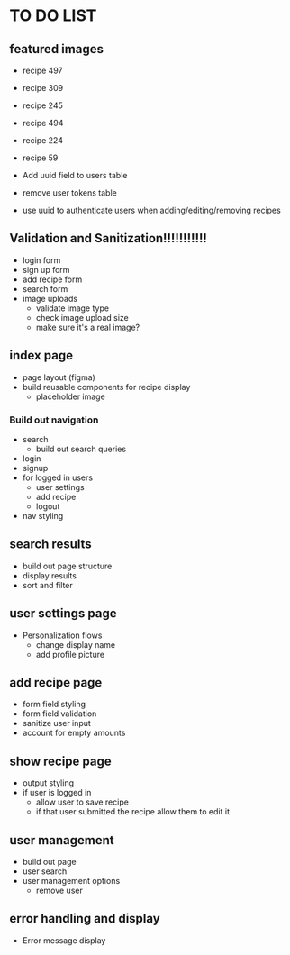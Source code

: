 # TO DO LIST

## featured images
* recipe 497
* recipe 309
* recipe 245
* recipe 494
* recipe 224
* recipe 59

* Add uuid field to users table
* remove user tokens table
* use uuid to authenticate users when adding/editing/removing recipes

## Validation and Sanitization!!!!!!!!!!!

* login form
* sign up form
* add recipe form
* search form
* image uploads
  + validate image type
  + check image upload size
  + make sure it's a real image?

## index page

* page layout (figma)
* build reusable components for recipe display
  + placeholder image

### Build out navigation

* search
  + build out search queries
* login
* signup
* for logged in users
  + user settings
  + add recipe
  + logout
* nav styling

## search results

* build out page structure
* display results
* sort and filter

## user settings page

* Personalization flows
  + change display name
  + add profile picture

## add recipe page

* form field styling
* form field validation
* sanitize user input
* account for empty amounts

## show recipe page

* output styling
* if user is logged in
  + allow user to save recipe
  + if that user submitted the recipe allow them to edit it

## user management

* build out page
* user search
* user management options
  + remove user

## error handling and display

* Error message display
